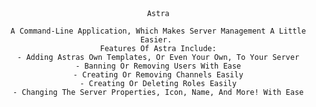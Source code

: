 <div align="center"

     Astra
     
     A Command-Line Application, Which Makes Server Management A Little Easier.
     Features Of Astra Include:
     - Adding Astras Own Templates, Or Even Your Own, To Your Server
     - Banning Or Removing Users With Ease
     - Creating Or Removing Channels Easily
     - Creating Or Deleting Roles Easily
     - Changing The Server Properties, Icon, Name, And More! With Ease
</div>
